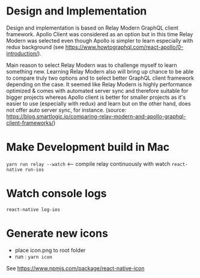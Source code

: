  # Design and Implementation

 Design and implementation is based on Relay Modern GraphQL client framework. Apollo Client was considered as an option but in this time Relay Modern was selected even though Apollo is simpler to learn especially with redux background (see https://www.howtographql.com/react-apollo/0-introduction/). 
 
 Main reason to select Relay Modern was to challenge myself to learn something new. Learning Relay Modern also will bring up chance to be able to compare truly two options and to select better GraphQL client framework depending on the case. It seemed like Relay Modern is highly performance optimized & comes with automated server sync and therefore suitable for bigger projects whereas Apollo client is better for smaller projects as it's easier to use (especially with redux) and learn but on the other hand, does not offer auto server sync, for instance. (source: https://blog.smartlogic.io/comparing-relay-modern-and-apollo-graphql-client-frameworks/)


# Make Development build in Mac

`yarn run relay --watch`  <-- compile relay continuously with watch
`react-native run-ios`

# Watch console logs

`react-native log-ios`

# Generate new icons

 - place icon.png to root folder
 - run : `yarn icon`

 See https://www.npmjs.com/package/react-native-icon



